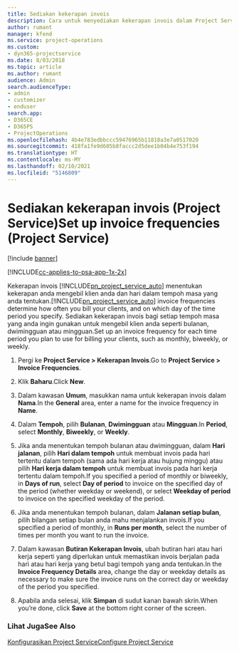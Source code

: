 ```yaml
---
title: Sediakan kekerapan invois
description: Cara untuk menyediakan kekerapan invois dalam Project Service
author: rumant
manager: kfend
ms.service: project-operations
ms.custom:
- dyn365-projectservice
ms.date: 8/03/2018
ms.topic: article
ms.author: rumant
audience: Admin
search.audienceType:
- admin
- customizer
- enduser
search.app:
- D365CE
- D365PS
- ProjectOperations
ms.openlocfilehash: 4b4e783edbbccc59476965b11818a3e7a0517020
ms.sourcegitcommit: 418fa1fe9d605b8faccc2d5dee1b04b4e753f194
ms.translationtype: HT
ms.contentlocale: ms-MY
ms.lasthandoff: 02/10/2021
ms.locfileid: "5146809"
---
```

# <a name="set-up-invoice-frequencies-project-service"></a><span data-ttu-id="956c4-103">Sediakan kekerapan invois (Project Service)</span><span class="sxs-lookup"><span data-stu-id="956c4-103">Set up invoice frequencies (Project Service)</span></span>

[!include [banner](../includes/psa-now-project-operations.md)]

[!INCLUDE[cc-applies-to-psa-app-1x-2x](../includes/cc-applies-to-psa-app-1x-2x.md)]

<span data-ttu-id="956c4-104">Kekerapan invois [!INCLUDE[pn_project_service_auto](../includes/pn-project-service-auto.md)] menentukan kekerapan anda mengebil klien anda dan hari dalam tempoh masa yang anda tentukan.</span><span class="sxs-lookup"><span data-stu-id="956c4-104">[!INCLUDE[pn_project_service_auto](../includes/pn-project-service-auto.md)] invoice frequencies determine how often you bill your clients, and on which day of the time period you specify.</span></span> <span data-ttu-id="956c4-105">Sediakan kekerapan invois bagi setiap tempoh masa yang anda ingin gunakan untuk mengebil klien anda seperti bulanan, dwimingguan atau mingguan.</span><span class="sxs-lookup"><span data-stu-id="956c4-105">Set up an invoice frequency for each time period you plan to use for billing your clients, such as monthly, biweekly, or weekly.</span></span>  
  
1.  <span data-ttu-id="956c4-106">Pergi ke **Project Service > Kekerapan Invois**.</span><span class="sxs-lookup"><span data-stu-id="956c4-106">Go to **Project Service > Invoice Frequencies**.</span></span>  
  
2.  <span data-ttu-id="956c4-107">Klik **Baharu**.</span><span class="sxs-lookup"><span data-stu-id="956c4-107">Click **New**.</span></span>  
  
3.  <span data-ttu-id="956c4-108">Dalam kawasan **Umum**, masukkan nama untuk kekerapan invois dalam **Nama**.</span><span class="sxs-lookup"><span data-stu-id="956c4-108">In the **General** area, enter a name for the invoice frequency in **Name**.</span></span>  
  
4.  <span data-ttu-id="956c4-109">Dalam **Tempoh**, pilih **Bulanan**, **Dwimingguan** atau **Mingguan**.</span><span class="sxs-lookup"><span data-stu-id="956c4-109">In **Period**, select **Monthly**, **Biweekly**, or **Weekly**.</span></span>  
  
5.  <span data-ttu-id="956c4-110">Jika anda menentukan tempoh bulanan atau dwimingguan, dalam **Hari jalanan**, pilih **Hari dalam tempoh** untuk membuat invois pada hari tertentu dalam tempoh (sama ada hari kerja atau hujung minggu) atau pilih **Hari kerja dalam tempoh** untuk membuat invois pada hari kerja tertentu dalam tempoh.</span><span class="sxs-lookup"><span data-stu-id="956c4-110">If you specified a period of monthly or biweekly, in **Days of run**, select **Day of period** to invoice on the specified day of the period (whether weekday or weekend), or select **Weekday of period** to invoice on the specified weekday of the period.</span></span>  
  
6.  <span data-ttu-id="956c4-111">Jika anda menentukan tempoh bulanan, dalam **Jalanan setiap bulan**, pilih bilangan setiap bulan anda mahu menjalankan invois.</span><span class="sxs-lookup"><span data-stu-id="956c4-111">If you specified a period of monthly, in **Runs per month**, select the number of times per month you want to run the invoice.</span></span>  
  
7.  <span data-ttu-id="956c4-112">Dalam kawasan **Butiran Kekerapan Invois**, ubah butiran hari atau hari kerja seperti yang diperlukan untuk memastikan invois berjalan pada hari atau hari kerja yang betul bagi tempoh yang anda tentukan.</span><span class="sxs-lookup"><span data-stu-id="956c4-112">In the **Invoice Frequency Details** area, change the day or weekday details as necessary to make sure the invoice runs on the correct day or weekday of the period you specified.</span></span>  
  
8.  <span data-ttu-id="956c4-113">Apabila anda selesai, klik **Simpan** di sudut kanan bawah skrin.</span><span class="sxs-lookup"><span data-stu-id="956c4-113">When you’re done, click **Save** at the bottom right corner of the screen.</span></span>  
  
### <a name="see-also"></a><span data-ttu-id="956c4-114">Lihat Juga</span><span class="sxs-lookup"><span data-stu-id="956c4-114">See Also</span></span>  
 [<span data-ttu-id="956c4-115">Konfigurasikan Project Service</span><span class="sxs-lookup"><span data-stu-id="956c4-115">Configure Project Service</span></span>](../psa/configure.md)

